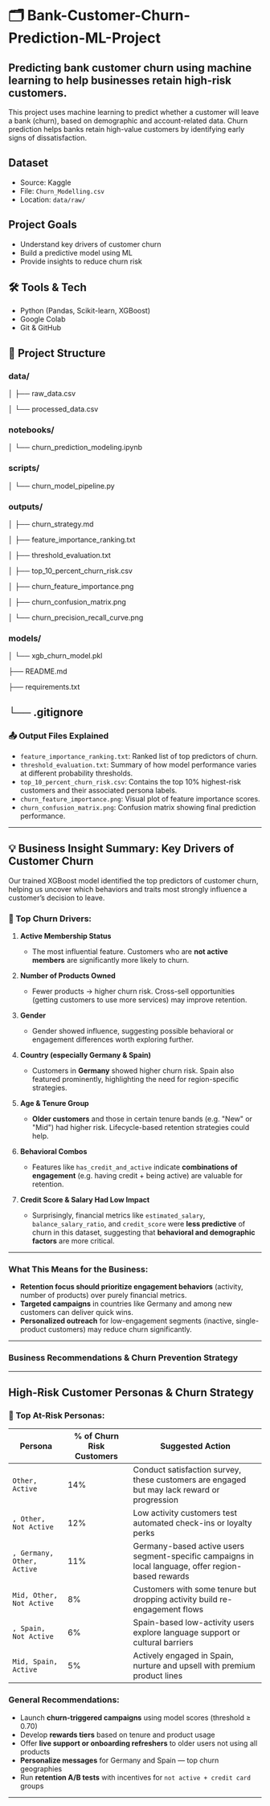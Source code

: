 # 🗂️ Bank-Customer-Churn-Prediction-ML-Project
Predicting bank customer churn using machine learning to help businesses retain high-risk customers.
---
This project uses machine learning to predict whether a customer will leave a bank (churn), based on demographic and account-related data. Churn prediction helps banks retain high-value customers by identifying early signs of dissatisfaction.

## Dataset
- Source: Kaggle  
- File: `Churn_Modelling.csv`  
- Location: `data/raw/`

## Project Goals
- Understand key drivers of customer churn
- Build a predictive model using ML
- Provide insights to reduce churn risk

## 🛠️ Tools & Tech
- Python (Pandas, Scikit-learn, XGBoost)
- Google Colab
- Git & GitHub

## 📁 Project Structure

 ### data/

│   ├── raw_data.csv

│   └── processed_data.csv

### notebooks/

│   └── churn_prediction_modeling.ipynb

### scripts/

│   └── churn_model_pipeline.py

### outputs/

│   ├── churn_strategy.md

│   ├── feature_importance_ranking.txt

│   ├── threshold_evaluation.txt

│   ├── top_10_percent_churn_risk.csv

│   ├── churn_feature_importance.png

│   ├── churn_confusion_matrix.png

│   └── churn_precision_recall_curve.png

### models/

│   └── xgb_churn_model.pkl

├── README.md

├── requirements.txt

└── .gitignore
---
### 📤 Output Files Explained

- `feature_importance_ranking.txt`: Ranked list of top predictors of churn.
- `threshold_evaluation.txt`: Summary of how model performance varies at different probability thresholds.
- `top_10_percent_churn_risk.csv`: Contains the top 10% highest-risk customers and their associated persona labels.
- `churn_feature_importance.png`: Visual plot of feature importance scores.
- `churn_confusion_matrix.png`: Confusion matrix showing final prediction performance.

---
## 💡 Business Insight Summary: Key Drivers of Customer Churn

Our trained XGBoost model identified the top predictors of customer churn, helping us uncover which behaviors and traits most strongly influence a customer’s decision to leave.

### 🔑 Top Churn Drivers:

1. **Active Membership Status**

   * The most influential feature. Customers who are **not active members** are significantly more likely to churn.

2. **Number of Products Owned**

   * Fewer products → higher churn risk. Cross-sell opportunities (getting customers to use more services) may improve retention.

3. **Gender**

   * Gender showed influence, suggesting possible behavioral or engagement differences worth exploring further.

4. **Country (especially Germany & Spain)**

   * Customers in **Germany** showed higher churn risk. Spain also featured prominently, highlighting the need for region-specific strategies.

5. **Age & Tenure Group**

   * **Older customers** and those in certain tenure bands (e.g. "New" or "Mid") had higher risk. Lifecycle-based retention strategies could help.

6. **Behavioral Combos**

   * Features like `has_credit_and_active` indicate **combinations of engagement** (e.g. having credit + being active) are valuable for retention.

7. **Credit Score & Salary Had Low Impact**

   * Surprisingly, financial metrics like `estimated_salary`, `balance_salary_ratio`, and `credit_score` were **less predictive** of churn in this dataset, suggesting that **behavioral and demographic factors** are more critical.

---

### What This Means for the Business:

* **Retention focus should prioritize engagement behaviors** (activity, number of products) over purely financial metrics.
* **Targeted campaigns** in countries like Germany and among new customers can deliver quick wins.
* **Personalized outreach** for low-engagement segments (inactive, single-product customers) may reduce churn significantly.

---

### **Business Recommendations & Churn Prevention Strategy**
---

## High-Risk Customer Personas & Churn Strategy

### 🎯 Top At-Risk Personas:

| Persona                    | % of Churn Risk Customers | Suggested Action                                                                                      |
| -------------------------- | ------------------------- | ----------------------------------------------------------------------------------------------------- |
| `Other, Active`          | 14%                       | Conduct satisfaction survey, these customers are engaged but may lack reward or progression          |
| `, Other, Not Active`      | 12%                       | Low activity customers test automated check-ins or loyalty perks                                    |
| `, Germany, Other, Active` | 11%                       | Germany-based active users segment-specific campaigns in local language, offer region-based rewards |
| `Mid, Other, Not Active`   | 8%                        | Customers with some tenure but dropping activity build   re-engagement flows                          |
| `, Spain, Not Active`      | 6%                        | Spain-based low-activity users explore language support or cultural barriers                        |
| `Mid, Spain, Active`       | 5%                        | Actively engaged in Spain, nurture and upsell with premium product lines                             |

### General Recommendations:

* Launch **churn-triggered campaigns** using model scores (threshold ≥ 0.70)
* Develop **rewards tiers** based on tenure and product usage
* Offer **live support or onboarding refreshers** to older users not using all products
* **Personalize messages** for Germany and Spain — top churn geographies
* Run **retention A/B tests** with incentives for `not active + credit card` groups

---


